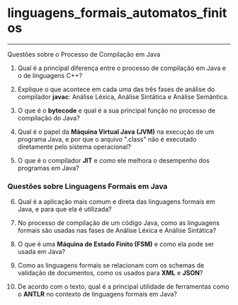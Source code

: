 # linguagens_formais_automatos_finitos
---

Questões sobre o Processo de Compilação em Java

1. Qual é a principal diferença entre o processo de compilação em Java e o de linguagens C++?

2. Explique o que acontece em cada uma das três fases de análise do compilador **javac**: Análise Léxica, Análise Sintática e Análise Semântica.
   
3. O que é o **bytecode** e qual é a sua principal função no processo de compilação do Java?

4. Qual é o papel da **Máquina Virtual Java (JVM)** na execução de um programa Java, e por que o arquivo ".class" não é executado diretamente pelo sistema operacional?

5. O que é o compilador **JIT** e como ele melhora o desempenho dos programas em Java?

### Questões sobre Linguagens Formais em Java

6. Qual é a aplicação mais comum e direta das linguagens formais em Java, e para que ela é utilizada?

7. No processo de compilação de um código Java, como as linguagens formais são usadas nas fases de Análise Léxica e Análise Sintática?

8. O que é uma **Máquina de Estado Finito (FSM)** e como ela pode ser usada em Java?

9. Como as linguagens formais se relacionam com os schemas de validação de documentos, como os usados para **XML** e **JSON**?

10. De acordo com o texto, qual é a principal utilidade de ferramentas como o **ANTLR** no contexto de linguagens formais em Java?
